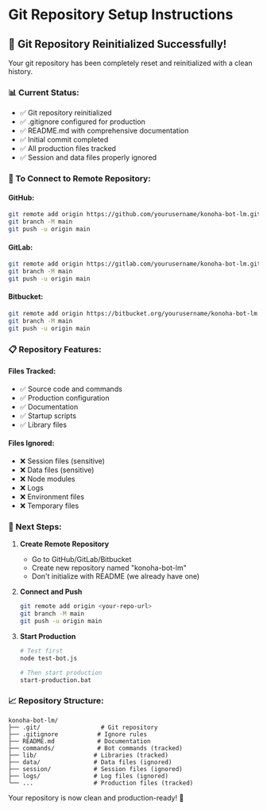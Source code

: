 # Git Repository Setup Instructions

## 🔄 Git Repository Reinitialized Successfully!

Your git repository has been completely reset and reinitialized with a clean history.

### 📊 Current Status:
- ✅ Git repository reinitialized
- ✅ .gitignore configured for production
- ✅ README.md with comprehensive documentation
- ✅ Initial commit completed
- ✅ All production files tracked
- ✅ Session and data files properly ignored

### 🔗 To Connect to Remote Repository:

#### GitHub:
```bash
git remote add origin https://github.com/yourusername/konoha-bot-lm.git
git branch -M main
git push -u origin main
```

#### GitLab:
```bash
git remote add origin https://gitlab.com/yourusername/konoha-bot-lm.git
git branch -M main
git push -u origin main
```

#### Bitbucket:
```bash
git remote add origin https://bitbucket.org/yourusername/konoha-bot-lm.git
git branch -M main
git push -u origin main
```

### 📋 Repository Features:

#### Files Tracked:
- ✅ Source code and commands
- ✅ Production configuration
- ✅ Documentation
- ✅ Startup scripts
- ✅ Library files

#### Files Ignored:
- ❌ Session files (sensitive)
- ❌ Data files (sensitive)
- ❌ Node modules
- ❌ Logs
- ❌ Environment files
- ❌ Temporary files

### 🚀 Next Steps:

1. **Create Remote Repository**
   - Go to GitHub/GitLab/Bitbucket
   - Create new repository named "konoha-bot-lm"
   - Don't initialize with README (we already have one)

2. **Connect and Push**
   ```bash
   git remote add origin <your-repo-url>
   git branch -M main
   git push -u origin main
   ```

3. **Start Production**
   ```bash
   # Test first
   node test-bot.js
   
   # Then start production
   start-production.bat
   ```

### 📈 Repository Structure:
```
konoha-bot-lm/
├── .git/                 # Git repository
├── .gitignore           # Ignore rules
├── README.md            # Documentation
├── commands/            # Bot commands (tracked)
├── lib/                # Libraries (tracked)
├── data/               # Data files (ignored)
├── session/            # Session files (ignored)
├── logs/               # Log files (ignored)
└── ...                 # Production files (tracked)
```

Your repository is now clean and production-ready! 🎉
